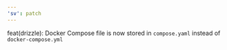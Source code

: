 ```yaml
---
'sv': patch
---
```


feat(drizzle): Docker Compose file is now stored in `compose.yaml` instead of `docker-compose.yml`
